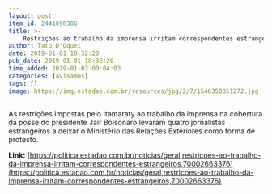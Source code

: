 ```yaml
---
layout: post
item_id: 2441098386
title: >-
    Restrições ao trabalho da imprensa irritam correspondentes estrangeiros
author: Tatu D'Oquei
date: 2019-01-01 18:32:20
pub_date: 2019-01-01 18:32:20
time_added: 2019-01-03 00:04:03
categories: [avisamos]
tags: []
image: https://img.estadao.com.br/resources/jpg/2/7/1546350851272.jpg
---
```


As restrições impostas pelo Itamaraty ao trabalho da imprensa na cobertura da posse do presidente Jair Bolsonaro levaram quatro jornalistas estrangeiros a deixar o Ministério das Relações Exteriores como forma de protesto.

**Link:** [https://politica.estadao.com.br/noticias/geral,restricoes-ao-trabalho-da-imprensa-irritam-correspondentes-estrangeiros,70002663376](https://politica.estadao.com.br/noticias/geral,restricoes-ao-trabalho-da-imprensa-irritam-correspondentes-estrangeiros,70002663376)

